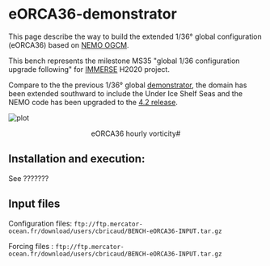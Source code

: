 # eORCA36-demonstrator

This page describe the way to build the extended 1/36° global configuration (eORCA36) based on  [NEMO OGCM](https://www.nemo-ocean.eu/).

This bench represents the milestone MS35 "global 1/36 configuration upgrade following" for [IMMERSE](http://immerse-ocean.eu/) H2020 project.

Compare to the the previous 1/36° global [demonstrator](https://github.com/immerse-project/ORCA36-demonstrator/), the domain has been extended southward to include the Under Ice Shelf Seas and the NEMO code has been upgraded to the [4.2 release](https://forge.nemo-ocean.eu/nemo/nemo/-/blob/4.2.0/README.rst).

![plot](https://github.com/immerse-project/eORCA36-demonstrator/blob/main/figs/socurloverf_ORCA36-T426_ALL_2016-10-08_00_seismic_1.png)<br>
<p align = "center">
eORCA36 hourly vorticity#
</p>


## Installation and execution:

See ???????

## Input files

Configuration files: ``` ftp://ftp.mercator-ocean.fr/download/users/cbricaud/BENCH-eORCA36-INPUT.tar.gz ```

Forcing files      : ``` ftp://ftp.mercator-ocean.fr/download/users/cbricaud/BENCH-eORCA36-INPUT.tar.gz ```
